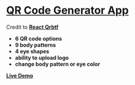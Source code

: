 # [QR Code Generator App](https://qrcodegeneratorapp.com/)

Credit to [**React Qrbtf**](https://github.com/CPunisher/react-qrbtf)

- **6 QR code options**
- **9 body patterns**
- **4 eye shapes**
- **ability to upload logo**
- **change body pattern or eye color**

[**Live Demo**](https://qrcodegeneratorapp.com/)
